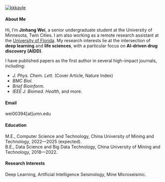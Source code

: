 

[![kkkayle](https://img.shields.io/badge/kkkayle-github-blue?logo=github)](https://github.com/kkkayle)

#### About Me

Hi, I’m **Jinhang Wei**, a senior undergraduate student at the University of Minnesota, Twin Cities. I am also working as a remote research assistant at the [University of Florida](https://yanjun-li.com/). My research interests lie at the intersection of **deep learning** and **life sciences**, with a particular focus on **AI-driven drug discovery (AIDD)**.

I have published papers as the first author in several high-impact journals, including:

- *J. Phys. Chem. Lett.* (Cover Article, Nature Index)
- *BMC Biol.*
- *Brief Bioinform.*
- *IEEE J. Biomed. Health*, and more.


#### Email
wei00394[at]umn.edu

#### Education
M.E., Computer Science and Technology, China University of Mining and Technology, 2022—2025 (expected).\
B.E., Data Science and Big Data Technology, China University of Mining and Technology, 2018—2022.

#### Research Interests
Deep Learning, Artificial Intelligence Seismology, Mine Microseismic.


